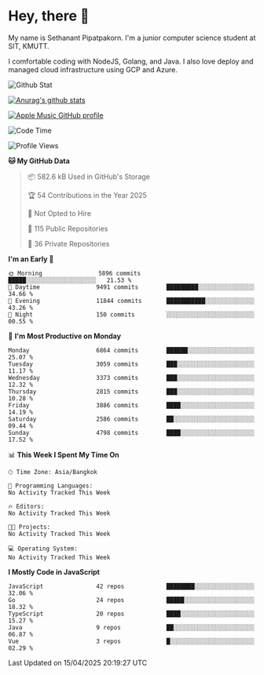 # Hey, there 🙌
My name is Sethanant Pipatpakorn. I'm a junior computer science student at SIT, KMUTT.

I comfortable coding with NodeJS, Golang, and Java. I also love deploy and managed cloud infrastructure using GCP and Azure.

![Github Stat](https://github-profile-summary-cards.vercel.app/api/cards/profile-details?username=thetkpark&theme=dracula)

[![Anurag's github stats](https://github-readme-stats.vercel.app/api?username=thetkpark&count_private=true&show_icons=true&theme=tokyonight)](https://github.com/anuraghazra/github-readme-stats)

[![Apple Music GitHub profile](https://apple-music-github-profile.rayriffy.com/theme/light.svg?uid=000347.6120fcbefcb74cd59d65c108cc315787.1333)](https://github.com/rayriffy/apple-music-github-profile)

<!--START_SECTION:waka-->
![Code Time](http://img.shields.io/badge/Code%20Time-1%2C084%20hrs%204%20mins-blue)

![Profile Views](http://img.shields.io/badge/Profile%20Views-0-blue)

**🐱 My GitHub Data** 

> 📦 582.6 kB Used in GitHub's Storage 
 > 
> 🏆 54 Contributions in the Year 2025
 > 
> 🚫 Not Opted to Hire
 > 
> 📜 115 Public Repositories 
 > 
> 🔑 36 Private Repositories 
 > 
**I'm an Early 🐤** 

```text
🌞 Morning                5896 commits        █████░░░░░░░░░░░░░░░░░░░░   21.53 % 
🌆 Daytime                9491 commits        █████████░░░░░░░░░░░░░░░░   34.66 % 
🌃 Evening                11844 commits       ███████████░░░░░░░░░░░░░░   43.26 % 
🌙 Night                  150 commits         ░░░░░░░░░░░░░░░░░░░░░░░░░   00.55 % 
```
📅 **I'm Most Productive on Monday** 

```text
Monday                   6864 commits        ██████░░░░░░░░░░░░░░░░░░░   25.07 % 
Tuesday                  3059 commits        ███░░░░░░░░░░░░░░░░░░░░░░   11.17 % 
Wednesday                3373 commits        ███░░░░░░░░░░░░░░░░░░░░░░   12.32 % 
Thursday                 2815 commits        ███░░░░░░░░░░░░░░░░░░░░░░   10.28 % 
Friday                   3886 commits        ████░░░░░░░░░░░░░░░░░░░░░   14.19 % 
Saturday                 2586 commits        ██░░░░░░░░░░░░░░░░░░░░░░░   09.44 % 
Sunday                   4798 commits        ████░░░░░░░░░░░░░░░░░░░░░   17.52 % 
```


📊 **This Week I Spent My Time On** 

```text
🕑︎ Time Zone: Asia/Bangkok

💬 Programming Languages: 
No Activity Tracked This Week

🔥 Editors: 
No Activity Tracked This Week

🐱‍💻 Projects: 
No Activity Tracked This Week

💻 Operating System: 
No Activity Tracked This Week
```

**I Mostly Code in JavaScript** 

```text
JavaScript               42 repos            ████████░░░░░░░░░░░░░░░░░   32.06 % 
Go                       24 repos            █████░░░░░░░░░░░░░░░░░░░░   18.32 % 
TypeScript               20 repos            ████░░░░░░░░░░░░░░░░░░░░░   15.27 % 
Java                     9 repos             ██░░░░░░░░░░░░░░░░░░░░░░░   06.87 % 
Vue                      3 repos             █░░░░░░░░░░░░░░░░░░░░░░░░   02.29 % 
```




 Last Updated on 15/04/2025 20:19:27 UTC
<!--END_SECTION:waka-->
